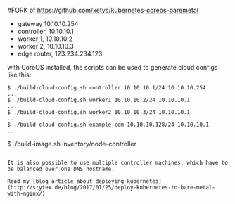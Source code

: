 #FORK of https://github.com/xetys/kubernetes-coreos-baremetal

* gateway 10.10.10.254
* controller, 10.10.10.1
* worker 1, 10.10.10.2
* worker 2, 10.10.10.3
* edge router, 123.234.234.123


with CoreOS installed, the scripts can be used to generate cloud configs like this:

```
$ ./build-cloud-config.sh controller 10.10.10.1/24 10.10.10.254
...
$ ./build-cloud-config.sh worker1 10.10.10.2/24 10.10.10.1
...
$ ./build-cloud-config.sh worker2 10.10.10.3/24 10.10.10.1
...
$ ./build-cloud-config.sh example.com 10.10.10.128/24 10.10.10.1
...
```
$ ./build-image.sh inventory/node-controller
```

It is also possible to use multiple controller machines, which have to be balanced over one DNS hostname.

Read my [blog article about deploying kubernetes](http://stytex.de/blog/2017/01/25/deploy-kubernetes-to-bare-metal-with-nginx/)
